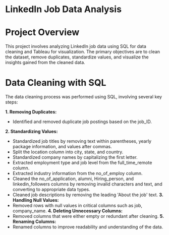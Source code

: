 # LinkedIn Job Data Analysis


# Project Overview
This project involves analyzing LinkedIn job data using SQL for data cleaning and Tableau for visualization. The primary objectives are to clean the dataset, remove duplicates, standardize values, and visualize the insights gained from the cleaned data.

# Data Cleaning with SQL
The data cleaning process was performed using SQL, involving several key steps:

**1. Removing Duplicates:**
- Identified and removed duplicate job postings based on the job_ID.

**2. Standardizing Values:**
- Standardized job titles by removing text within parentheses, yearly package information, and values after commas.
- Split the location column into city, state, and country.
- Standardized company names by capitalizing the first letter.
- Extracted employment type and job level from the full_time_remote column.
- Extracted industry information from the no_of_employ column.
- Cleaned the no_of_application, alumni, Hiring_person, and linkedin_followers columns by removing invalid characters and text, and converting to appropriate data types.
- Cleaned job descriptions by removing the leading 'About the job' text.
**3. Handling Null Values:**
- Removed rows with null values in critical columns such as job, company_name.
**4. Deleting Unnecessary Columns:**
- Removed columns that were either empty or redundant after cleaning.
**5. Renaming Columns:**
- Renamed columns to improve readability and understanding of the data.
